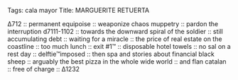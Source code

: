Tags:  cala mayor
Title: MARGUERITE RETUERTA
  
∆712 :: permanent equipoise :: weaponize chaos muppetry :: pardon the interruption d7111-1102 :: towards the downward spiral of the soldier :: still accumulating debt :: waiting for a miracle :: the price of real estate on the coastline :: too much lunch :: exit #1™ :: disposable hotel towels :: no sal on a rest day :: delftie™imposed :: then spa and stories about financial black sheep :: arguably the best pizza in the whole wide world :: and flan catalan :: free of charge :: ∆1232